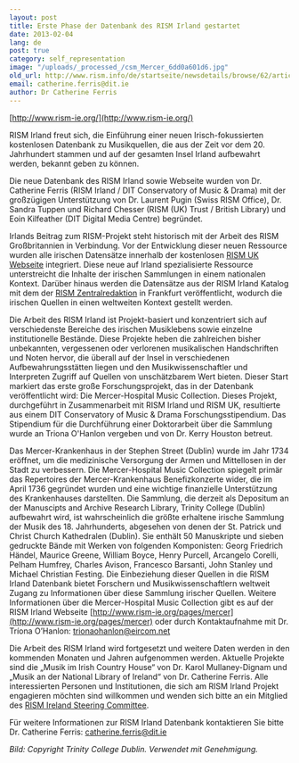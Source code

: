 ```yaml
---
layout: post
title: Erste Phase der Datenbank des RISM Irland gestartet
date: 2013-02-04
lang: de
post: true
category: self_representation
image: "/uploads/_processed_/csm_Mercer_6dd0a601d6.jpg"
old_url: http://www.rism.info/de/startseite/newsdetails/browse/62/article/64/first-phase-of-the-rism-ireland-database-launched.html
email: catherine.ferris@dit.ie
author: Dr Catherine Ferris
---
```



[http://www.rism-ie.org/](http://www.rism-ie.org/)

RISM Irland freut sich, die Einführung einer neuen Irisch-fokussierten kostenlosen Datenbank zu Musikquellen, die aus der Zeit vor dem 20. Jahrhundert stammen und auf der gesamten Insel Irland aufbewahrt werden, bekannt geben zu können.

Die neue Datenbank des RISM Irland sowie Webseite wurden von Dr. Catherine Ferris (RISM Irland / DIT Conservatory of Music & Drama) mit der großzügigen Unterstützung von Dr. Laurent Pugin (Swiss RISM Office), Dr. Sandra Tuppen und Richard Chesser (RISM (UK) Trust / British Library) und Eoin Kilfeather (DIT Digital Media Centre) begründet.

Irlands Beitrag zum RISM-Projekt steht historisch mit der Arbeit des RISM Großbritannien in Verbindung. Vor der Entwicklung dieser neuen Ressource wurden alle irischen Datensätze innerhalb der kostenlosen [RISM UK Webseite](http://www.rism.org.uk/) integriert. Diese neue auf Irland spezialisierte Ressource unterstreicht die Inhalte der irischen Sammlungen in einem nationalen Kontext. Darüber hinaus werden die Datensätze aus der RISM Irland Katalog mit dem der [RISM Zentralredaktion](http://www.rism.info/) in Frankfurt veröffentlicht, wodurch die irischen Quellen in einen weltweiten Kontext gestellt werden.

Die Arbeit des RISM Irland ist Projekt-basiert und konzentriert sich auf verschiedenste Bereiche des irischen Musiklebens sowie einzelne institutionelle Bestände. Diese Projekte heben die zahlreichen bisher unbekannten, vergessenen oder verlorenen musikalischen Handschriften und Noten hervor, die überall auf der Insel in verschiedenen Aufbewahrungsstätten liegen und den Musikwissenschaftler und Interpreten Zugriff auf Quellen von unschätzbarem Wert bieten. Dieser Start markiert das erste große Forschungsprojekt, das in der Datenbank veröffentlicht wird: Die Mercer-Hospital Music Collection. Dieses Projekt, durchgeführt in Zusammenarbeit mit RISM Irland und RISM UK, resultierte aus einem DIT Conservatory of Music & Drama Forschungsstipendium. Das Stipendium für die Durchführung einer Doktorarbeit über die Sammlung wurde an Triona O'Hanlon vergeben und von Dr. Kerry Houston betreut.

Das Mercer-Krankenhaus in der Stephen Street (Dublin) wurde im Jahr 1734 eröffnet, um die medizinische Versorgung der Armen und Mittellosen in der Stadt zu verbessern. Die Mercer-Hospital Music Collection spiegelt primär das Repertoires der Mercer-Krankenhaus Benefizkonzerte wider, die im April 1736 gegründet wurden und eine wichtige finanzielle Unterstützung des Krankenhauses darstellten. Die Sammlung, die derzeit als Depositum an der Manuscipts and Archive Research Library, Trinity College (Dublin) aufbewahrt wird, ist wahrscheinlich die größte erhaltene irische Sammlung der Musik des 18. Jahrhunderts, abgesehen von denen der St. Patrick und Christ Church Kathedralen (Dublin). Sie enthält 50 Manuskripte und sieben gedruckte Bände mit Werken von folgenden Komponisten: Georg Friedrich Händel, Maurice Greene, William Boyce, Henry Purcell, Arcangelo Corelli, Pelham Humfrey, Charles Avison, Francesco Barsanti, John Stanley und Michael Christian Festing. Die Einbeziehung dieser Quellen in die RISM Irland Datenbank bietet Forschern und Musikwissenschaftlern weltweit Zugang zu Informationen über diese Sammlung irischer Quellen. Weitere Informationen über die Mercer-Hospital Music Collection gibt es auf der RISM Irland Webseite [http://www.rism-ie.org/pages/mercer](http://www.rism-ie.org/pages/mercer) oder durch Kontaktaufnahme mit Dr. Tríona O’Hanlon: [trionaohanlon@eircom.net](mailto:trionaohanlon@eircom.net)

Die Arbeit des RISM Irland wird fortgesetzt und weitere Daten werden in den kommenden Monaten und Jahren aufgenommen werden. Aktuelle Projekte sind die „Musik im Irish Country House“ von Dr. Karol Mullaney-Dignam und „Musik an der National Library of Ireland“ von Dr. Catherine Ferris. Alle interessierten Personen und Institutionen, die sich am RISM Irland Projekt engagieren möchten sind willkommen und wenden sich bitte an ein Mitglied des [RISM Ireland Steering Committee](http://www.rism-ie.org/pages/contact).

Für weitere Informationen zur RISM Irland Datenbank kontaktieren Sie bitte Dr. Catherine Ferris: [catherine.ferris@dit.ie](mailto:catherine.ferris@dit.ie)

_Bild: Copyright Trinity College Dublin. Verwendet mit Genehmigung._